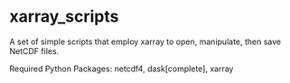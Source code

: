 # xarray_scripts

A set of simple scripts that employ xarray to open, manipulate, then save NetCDF files.

Required Python Packages: netcdf4, dask[complete], xarray
